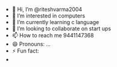 - 👋 Hi, I’m @riteshvarma2004
- 👀 I’m interested in computers
- 🌱 I’m currently learning c language
- 💞️ I’m looking to collaborate on start ups
- 📫 How to reach me 9441147368
- 😄 Pronouns: ...
- ⚡ Fun fact:
- 

<!---
riteshvarma2004/riteshvarma2004 is a ✨ special ✨ repository because its `README.md` (this file) appears on your GitHub profile.
You can click the Preview link to take a look at your changes.
--->
